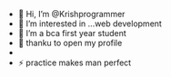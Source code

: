 - 👋 Hi, I’m @Krishprogrammer
- 👀 I’m interested in ...web development 
- 🌱 I’m a bca first year student 
- 💞️ thanku to open my profile
- 
- ⚡ practice makes man perfect 

<!---
Keishprogrammer/Keishprogrammer is a ✨ special ✨ repository because its `README.md` (this file) appears on your GitHub profile.
You can click the Preview link to take a look at your changes.
--->

